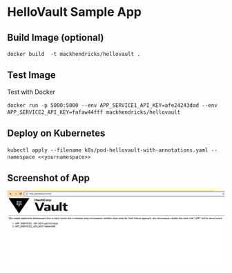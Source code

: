 # HelloVault Sample App

## Build Image (optional)
```
docker build  -t mackhendricks/hellovault .
```

## Test Image 
Test with Docker
```
docker run -p 5000:5000 --env APP_SERVICE1_API_KEY=afe24243dad --env APP_SERVICE2_API_KEY=fafaw44fff mackhendricks/hellovault
```

## Deploy on Kubernetes
```
kubectl apply --filename k8s/pod-hellovault-with-annotations.yaml --namespace <<yournamespace>>
```

## Screenshot of App
![Hello Vault Screenshot](docs/hellovault_screenshot.png "Hello Vault Screenshot")
